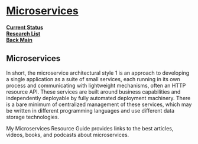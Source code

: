 # **[Microservices](https://martinfowler.com/articles/microservices.html)**

**[Current Status](../../../development/status/weekly/current_status.md)**\
**[Research List](../../research_list.md)**\
**[Back Main](../../../README.md)**

## Microservices

In short, the microservice architectural style 1 is an approach to developing a single application as a suite of small services, each running in its own process and communicating with lightweight mechanisms, often an HTTP resource API. These services are built around business capabilities and independently deployable by fully automated deployment machinery. There is a bare minimum of centralized management of these services, which may be written in different programming languages and use different data storage technologies.

My Microservices Resource Guide provides links to the best articles, videos, books, and podcasts about microservices.
